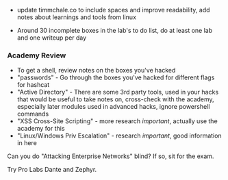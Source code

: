 - update timmchale.co to include spaces and improve readability, add notes about learnings and tools from linux

- Around 30 incomplete boxes in the lab's to do list, do at least one lab and one writeup per day

### Academy Review

- To get a shell, review notes on the boxes you've hacked
- "passwords" - Go through the boxes you've hacked for different flags for hashcat
- "Active Directory" - There are some 3rd party tools, used in your hacks that would be useful to take notes on, cross-check with the academy, especially later modules used in advanced hacks, ignore powershell commands
- "XSS Cross-Site Scripting" - more research *important*, actually use the academy for this
- "Linux/Windows Priv Escalation" - research *important*, good information in here

Can you do "Attacking Enterprise Networks" blind? If so, sit for the exam.

Try Pro Labs Dante and Zephyr.